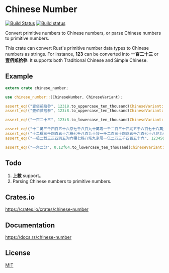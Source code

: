 Chinese Number
====================

[![Build Status](https://travis-ci.org/magiclen/chinese-number.svg?branch=master)](https://travis-ci.org/magiclen/chinese-number)
[![Build status](https://ci.appveyor.com/api/projects/status/nofhu6rdlsqi2xdk/branch/master?svg=true)](https://ci.appveyor.com/project/magiclen/chinese-number/branch/master)

Convert primitive numbers to Chinese numbers, or parse Chinese numbers to primitive numbers.

This crate can convert Rust's primitive number data types to Chinese numbers as strings. For instance, **123** can be converted into **一百二十三** or **壹佰貳拾參**. It supports both Traditional Chinese and Simple Chinese.

## Example

```rust
extern crate chinese_number;

use chinese_number::{ChineseNumber, ChineseVariant};

assert_eq!("壹佰貳拾參", 123i8.to_uppercase_ten_thousand(ChineseVariant::Traditional));
assert_eq!("壹佰贰拾参", 123i8.to_uppercase_ten_thousand(ChineseVariant::Simple));

assert_eq!("一百二十三", 123i8.to_lowercase_ten_thousand(ChineseVariant::Traditional));

assert_eq!("十二萬三千四百五十六京七千八百九十萬零一千二百三十四兆五千六百七十八萬九千零一十二億三千四百五十六萬七千八百九十", 123456789012345678901234567890i128.to_lowercase_middle(ChineseVariant::Traditional));
assert_eq!("十二穰三千四百五十六秭七千八百九十垓一千二百三十四京五千六百七十八兆九千零一十二億三千四百五十六萬七千八百九十", 123456789012345678901234567890i128.to_lowercase_ten_thousand(ChineseVariant::Traditional));
assert_eq!("一极二载三正四涧五沟六穰七秭八垓九京零一亿二万三千四百五十六", 1234567890123456i64.to_lowercase_low(ChineseVariant::Simple));

assert_eq!("一角二分", 0.12f64.to_lowercase_ten_thousand(ChineseVariant::Traditional));
```

## Todo

1. **上數** support。
1. Parsing Chinese numbers to primitive numbers.

## Crates.io

https://crates.io/crates/chinese-number

## Documentation

https://docs.rs/chinese-number

## License

[MIT](LICENSE)